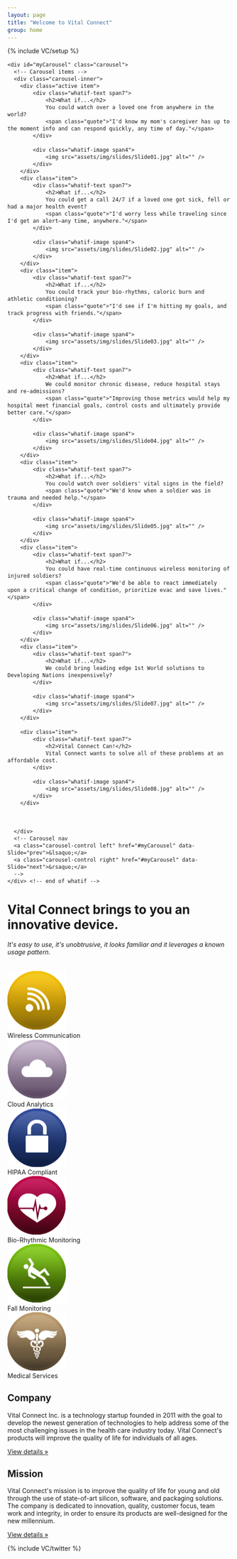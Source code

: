 ```yaml
---
layout: page
title: "Welcome to Vital Connect"
group: home
---
```

{% include VC/setup %}

<div class="hero-unit">
	
	<div id="myCarousel" class="carousel">
	  <!-- Carousel items -->
	  <div class="carousel-inner">
		<div class="active item">
			<div class="whatif-text span7">
				<h2>What if...</h2>
				You could watch over a loved one from anywhere in the world?
				<span class="quote">"I'd know my mom's caregiver has up to the moment info and can respond quickly, any time of day."</span>
			</div>
				
			<div class="whatif-image span4">
			    <img src="assets/img/slides/Slide01.jpg" alt="" />
			</div>
	    </div>
		<div class="item">
			<div class="whatif-text span7">
				<h2>What if...</h2>
				You could get a call 24/7 if a loved one got sick, fell or had a major health event?
				<span class="quote">"I'd worry less while traveling since I'd get an alert—any time, anywhere."</span>
			</div>
				
			<div class="whatif-image span4">
			    <img src="assets/img/slides/Slide02.jpg" alt="" />
			</div>
	    </div>
		<div class="item">
			<div class="whatif-text span7">
				<h2>What if...</h2>
				You could track your bio-rhythms, caloric burn and athletic conditioning?
				<span class="quote">"I'd see if I'm hitting my goals, and track progress with friends."</span>
			</div>
				
			<div class="whatif-image span4">
			    <img src="assets/img/slides/Slide03.jpg" alt="" />
			</div>
	    </div>
		<div class="item">
			<div class="whatif-text span7">
				<h2>What if...</h2>
				We could monitor chronic disease, reduce hospital stays and re-admissions? 
				<span class="quote">"Improving those metrics would help my hospital meet financial goals, control costs and ultimately provide better care."</span>
			</div>
				
			<div class="whatif-image span4">
			    <img src="assets/img/slides/Slide04.jpg" alt="" />
			</div>
	    </div>
		<div class="item">
			<div class="whatif-text span7">
				<h2>What if...</h2>
				You could watch over soldiers' vital signs in the field?
				<span class="quote">"We'd know when a soldier was in trauma and needed help."</span>
			</div>
				
			<div class="whatif-image span4">
			    <img src="assets/img/slides/Slide05.jpg" alt="" />
			</div>
	    </div>
		<div class="item">
			<div class="whatif-text span7">
				<h2>What if...</h2>
				You could have real-time continuous wireless monitoring of injured soldiers? 
				<span class="quote">"We'd be able to react immediately upon a critical change of condition, prioritize evac and save lives."</span>
			</div>
				
			<div class="whatif-image span4">
			    <img src="assets/img/slides/Slide06.jpg" alt="" />
			</div>
	    </div>
		<div class="item">
			<div class="whatif-text span7">
				<h2>What if...</h2>
				We could bring leading edge 1st World solutions to Developing Nations inexpensively? 
			</div>
				
			<div class="whatif-image span4">
			    <img src="assets/img/slides/Slide07.jpg" alt="" />
			</div>
	    </div>
		
		<div class="item">
			<div class="whatif-text span7">
				<h2>Vital Connect Can!</h2>
				Vital Connect wants to solve all of these problems at an affordable cost. 
			</div>
				
			<div class="whatif-image span4">
			    <img src="assets/img/slides/Slide08.jpg" alt="" />
			</div>
	    </div>
		
		
	
	  </div>
	  <!-- Carousel nav
	  <a class="carousel-control left" href="#myCarousel" data-Slide="prev">&lsaquo;</a>
	  <a class="carousel-control right" href="#myCarousel" data-Slide="next">&rsaquo;</a>
	  -->
	</div> <!-- end of whatif -->
</div>

<script src="http://ajax.googleapis.com/ajax/libs/jquery/1.7.1/jquery.min.js" type="text/javascript"> </script>
<script src="assets/js/bootstrap.js" type="text/javascript"> </script>

<div class="row">
	<div class="pitch">
		<h1>Vital Connect brings to you an innovative device.</h1> 
		<h6>It's easy to use, it's unobtrusive, it looks familiar and it leverages a known usage pattern.</h6>
	</div>
</div>
<div class="row">
	<div class="span2">
		<img src="assets/img/features/wireless.png" />
		<div class="name">Wireless Communication</div>
	</div>
	<div class="span2">
		<img src="assets/img/features/cloud.png" />
		<div class="name">Cloud Analytics</div>
	</div>
	<div class="span2">
		<img src="assets/img/features/secure.png" />
		<div class="name">HIPAA Compliant</div>
	</div>
	<div class="span2">
		<img src="assets/img/features/bio.png" />
		<div class="name">Bio-Rhythmic Monitoring</div>
	</div>
	<div class="span2">
		<img src="assets/img/features/fall.png" />
		<div class="name">Fall Monitoring</div>
	</div>
	<div class="span2">
		<img src="assets/img/features/medical.png" />
		<div class="name">Medical Services</div>
	</div>
</div>

<div class="row">
<div class="span4">
  <h2>Company</h2>
   <p>Vital Connect Inc. is a technology startup founded in 2011 with the goal to develop the newest generation of technologies to help address some of the most challenging issues in the health care industry today. Vital Connect's products will improve the quality of life for individuals of all ages. </p>
  <p><a class="btn" href="#">View details &raquo;</a></p>
</div>
<div class="span4">
  <h2>Mission</h2>
   <p>Vital Connect's mission is to improve the quality of life for young and old through the use of state-of-art silicon, software, and packaging solutions. The company is dedicated to innovation, quality, customer focus, team work and integrity, in order to ensure its products are well-designed for the new millennium. </p>
  <p><a class="btn" href="#">View details &raquo;</a></p>
</div>
<div class="span4">
  {% include VC/twitter %}
</div>
</div>


<script>
$('#myCarousel').carousel({
  interval: 8000
});
//$('#myCarousel').carousel('cycle');
</script>